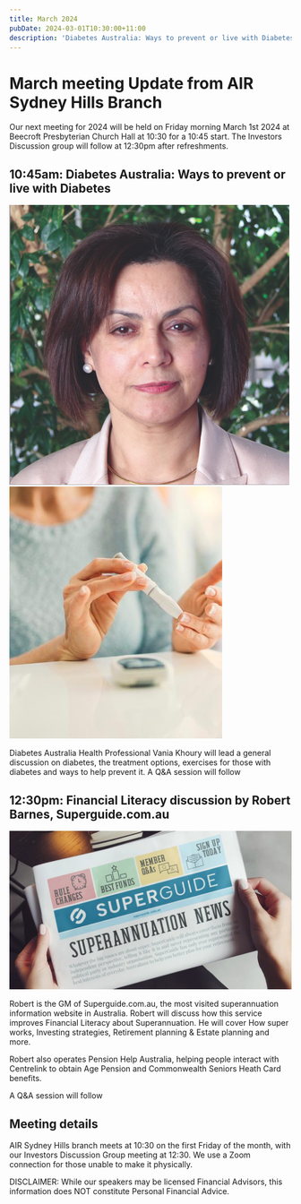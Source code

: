 ```yaml
---
title: March 2024
pubDate: 2024-03-01T10:30:00+11:00
description: 'Diabetes Australia: Ways to prevent or live with Diabetes, Financial Literacy discussion by Robert Barnes, Superguide.com.au'
---
```


# March meeting Update from AIR Sydney Hills Branch

Our next meeting for 2024 will be held on Friday morning March 1st 2024 at Beecroft Presbyterian Church Hall at 10:30 for a 10:45 start. The Investors Discussion group will follow at 12:30pm after refreshments.

## 10:45am: Diabetes Australia: Ways to prevent or live with Diabetes

![Vania Khoury](artworks-000046743310-u8hv4w-t500x500.jpg)
![Living with Diabetes](Living-with-diabetes-3-tile-380x450px.jpg)

Diabetes Australia Health Professional Vania Khoury will lead a general discussion on diabetes, the treatment options, exercises for those with diabetes and ways to help prevent it. A Q&A session will follow

## 12:30pm: Financial Literacy discussion by Robert Barnes, Superguide.com.au

![Superguide](superguide-news-mar-23.png.webp)

Robert is the GM of Superguide.com.au, the most visited superannuation information website in Australia. Robert will discuss how this service improves Financial Literacy about Superannuation. He will cover How super works, Investing strategies, Retirement planning & Estate planning and more.

Robert also operates Pension Help Australia, helping people interact with Centrelink to obtain Age Pension and Commonwealth Seniors Heath Card benefits.

A Q&A session will follow

## Meeting details

AIR Sydney Hills branch meets at 10:30 on the first Friday of the month, with our Investors Discussion Group meeting at 12:30. We use a Zoom connection for those unable to make it physically.

DISCLAIMER: While our speakers may be licensed Financial Advisors, this information does NOT constitute Personal Financial Advice.
